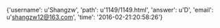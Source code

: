 {'username': u'Shangzw', 'path': u'1149/1149.html', 'answer': u'D', 'email': u'shangzw12@163.com', 'time': '2016-02-21:20:58:26'}